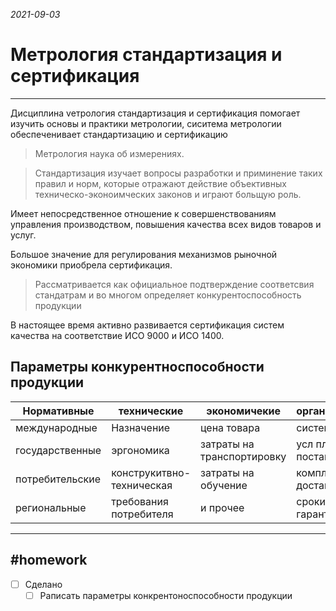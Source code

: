 *2021-09-03*

# Метрология стандартизация и сертификация
---

Дисциплина vетрология стандартизация и сертификация помогает изучить основы и практики метрологии, сиситема метрологии обеспеченивает стандартизацию и сертификацию

>Метрология наука об измерениях.

>Стандартизация изучает вопросы разработки и приминение таких правил и норм, которые отражают действие объективных техническо-эконоимческих законов и играют больщую роль.

Имеет непосредственное отношение к совершенствованиям управления производством, повышения качества всех видов товаров и услуг.

Большое значение для регулирования механизмов рыночной экономики приобрела сертификация.

>Рассматривается как официальное подтверждение соответсвия стандатрам и во многом определяет конкурентоспособность продукции

В настоящее время активно развивается сертификация систем качества на соответствие ИСО 9000 и ИСО 1400.

## Параметры конкурентноспособности продукции

| Нормативные     | технические               | экономичекие               | организационные         |
| --------------- | ------------------------- | -------------------------- | ----------------------- |
| международные   | Назначение                | цена товара                | система  скидок         |
| государственные | эргономика                | затраты на транспортировку | усл плотежей и поставок |
| потребительские | конструкитвно-техническая | затраты на обучение        | комплектность доставок  |
| региональные    | требования потребителя    | и прочее                   | сроки условий, гарантий |

---

##    #homework 

- [ ]  Сделано
	- [ ]  Раписать параметры конкрентоноспособности продукции